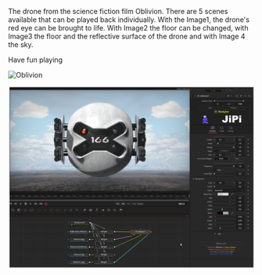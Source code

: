 

<!-- +++ DO NOT REMOVE THIS COMMENT +++ DO NOT ADD OR EDIT ANY TEXT BEFORE THIS LINE +++ IT WOULD BE A REALLY BAD IDEA +++ -->

The drone from the science fiction film Oblivion. There are 5 scenes available that can be played back individually. With the Image1, the drone's red eye can be brought to life. With Image2 the floor can be changed, with Image3 the floor and the reflective surface of the drone and with Image 4 the sky.

Have fun playing

![Oblivion](https://user-images.githubusercontent.com/78935215/123615732-e0082b80-d805-11eb-9511-eefaadecb8be.gif)

[![Oblivion](Oblivion_screenshot.png)](Oblivion.fuse)

<!-- +++ DO NOT REMOVE THIS COMMENT +++ DO NOT EDIT ANY TEXT THAT COMES AFTER THIS LINE +++ TRUST ME: JUST DON'T DO IT +++ -->

